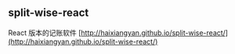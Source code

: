 ## split-wise-react

React 版本的记账软件 [http://haixiangyan.github.io/split-wise-react/](http://haixiangyan.github.io/split-wise-react/)
